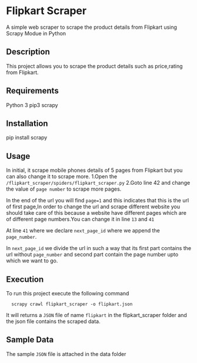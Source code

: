 # Flipkart Scraper
A simple web scraper to scrape the product details from Flipkart using Scrapy Modue in Python

## Description

This project allows you to scrape the product details such as price,rating from Flipkart.

## Requirements
Python 3
pip3
scrapy

## Installation
pip install scrapy


## Usage
In initial, it scrape mobile phones details of 5 pages from Flipkart but you can also change it to scrape more.
       1.Open the `/flipkart_scraper/spiders/flipkart_scraper.py`
       2.Goto line 42 and change the value of `page number` to scrape more pages.

In the end of the url you will find `page=1` and this indicates that this is the url of first page,In order to change the url and scrape different website you should take care of this because a website have different pages which are of different page numbers.You can change it in line `13` and `41`

At line `41` where we declare `next_page_id` where we append the `page_number`.

In `next_page_id` we divide the url in such a way that its first part contains the url without `page_number` and second part contain the page number upto which we want to go.
    
 ## Execution
 To run this project execute the following command
            
      scrapy crawl flipkart_scraper -o flipkart.json 
It will returns a `JSON` file of name `flipkart` in the flipkart_scraper folder and the json file contains the scraped data.

## Sample Data
The sample `JSON` file is attached in the data folder


